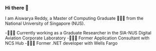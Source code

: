 ### Hi there 👋

I am Aiswarya Reddy, a Master of Computing Graduate 👩🏻‍🎓 from the National University of Singapore (NUS).

-👩🏻‍💻 Currently working as a Graduate Researcher in the SIA-NUS Digital Aviation Corporate Laboratory
-🙋🏻‍♀️ Former Application Consultant with NCS Hub
-🙎🏻‍♀️ Former .NET developer with Wells Fargo

<!--
**aiswaryareddy97/aiswaryareddy97** is a ✨ _special_ ✨ repository because its `README.md` (this file) appears on your GitHub profile.

Here are some ideas to get you started:

- 🔭 I’m currently working on ...
- 🌱 I’m currently learning ...
- 👯 I’m looking to collaborate on ...
- 🤔 I’m looking for help with ...
- 💬 Ask me about ...
- 📫 How to reach me: ...
- 😄 Pronouns: ...
- ⚡ Fun fact: ...
-->
